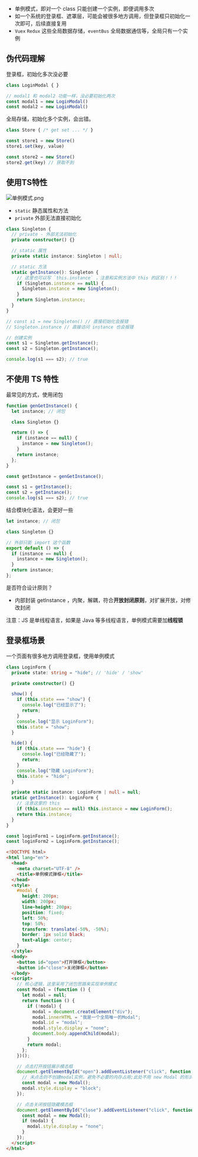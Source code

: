 - 单例模式，即对一个 class 只能创建一个实例，即便调用多次
- 如一个系统的登录框、遮罩层，可能会被很多地方调用，但登录框只初始化一次即可，后续直接复用
- `Vuex` `Redux` 这些全局数据存储，`eventBus` 全局数据通信等，全局只有一个实例

## 伪代码理解
登录框，初始化多次没必要
```javascript
class LoginModal { }

// modal1 和 modal2 功能一样，没必要初始化两次
const modal1 = new LoginModal()
const modal2 = new LoginModal()
```

全局存储，初始化多个实例，会出错。

```js
class Store { /* get set ... */ }

const store1 = new Store()
store1.set(key, value)

const store2 = new Store()
store2.get(key) // 获取不到
```


## 使用TS特性
![单例模式.png](https://cdn.nlark.com/yuque/0/2023/png/21596389/1674532660538-56eadfb0-9893-4786-9633-904b4e814063.png#averageHue=%23f3efef&clientId=uf07d9122-7310-4&from=drop&id=u90260a22&originHeight=544&originWidth=908&originalType=binary&ratio=1&rotation=0&showTitle=false&size=59098&status=done&style=none&taskId=u50fb962f-aff8-469c-8aca-ed0cd7f413c&title=)

- `static` 静态属性和方法
- `private` 外部无法直接初始化
```typescript
class Singleton {
  // private - 外部无法初始化
  private constructor() {}

  // static 属性
  private static instance: Singleton | null;

  // static 方法
  static getInstance(): Singleton {
    // 这里也可以写 `this.instance` ，注意和实例方法中 this 的区别！！！
    if (Singleton.instance == null) {
      Singleton.instance = new Singleton();
    }
    return Singleton.instance;
  }
}

// const s1 = new Singleton() // 直接初始化会报错
// Singleton.instance // 直接访问 instance 也会报错

// 创建实例
const s1 = Singleton.getInstance();
const s2 = Singleton.getInstance();

console.log(s1 === s2); // true
```


## 不使用 TS 特性
最常见的方式，使用闭包
```javascript
function genGetInstance() {
  let instance; // 闭包

  class Singleton {}

  return () => {
    if (instance == null) {
      instance = new Singleton();
    }
    return instance;
  };
}

const getInstance = genGetInstance();

const s1 = getInstance();
const s2 = getInstance();
console.log(s1 === s2); // true
```
结合模块化语法，会更好一些
```javascript
let instance; // 闭包

class Singleton {}

// 外部只能 import 这个函数
export default () => {
  if (instance == null) {
    instance = new Singleton();
  }
  return instance;
};

```
是否符合设计原则？

- 内部封装 getInstance ，内聚，解耦，符合**开放封闭原则**，对扩展开放，对修改封闭

注意：JS 是单线程语言，如果是 Java 等多线程语言，单例模式需要加**线程锁**

## 登录框场景
一个页面有很多地方调用登录框，使用单例模式
```typescript
class LoginForm {
  private state: string = "hide"; // 'hide' / 'show'

  private constructor() {}

  show() {
    if (this.state === "show") {
      console.log("已经显示了");
      return;
    }
    console.log("显示 LoginForm");
    this.state = "show";
  }

  hide() {
    if (this.state === "hide") {
      console.log("已经隐藏了");
      return;
    }
    console.log("隐藏 LoginForm");
    this.state = "hide";
  }

  private static instance: LoginForm | null = null;
  static getInstance(): LoginForm {
    // 注意这里的 this
    if (this.instance == null) this.instance = new LoginForm();
    return this.instance;
  }
}

const loginForm1 = LoginForm.getInstance();
const loginForm2 = LoginForm.getInstance();
```
```html
<!DOCTYPE html>
<html lang="en">
  <head>
    <meta charset="UTF-8" />
    <title>单例模式弹框</title>
  </head>
  <style>
    #modal {
      height: 200px;
      width: 200px;
      line-height: 200px;
      position: fixed;
      left: 50%;
      top: 50%;
      transform: translate(-50%, -50%);
      border: 1px solid black;
      text-align: center;
    }
  </style>
  <body>
    <button id="open">打开弹框</button>
    <button id="close">关闭弹框</button>
  </body>
  <script>
    // 核心逻辑，这里采用了闭包思路来实现单例模式
    const Modal = (function () {
      let modal = null;
      return function () {
        if (!modal) {
          modal = document.createElement("div");
          modal.innerHTML = "我是一个全局唯一的Modal";
          modal.id = "modal";
          modal.style.display = "none";
          document.body.appendChild(modal);
        }
        return modal;
      };
    })();

    // 点击打开按钮展示模态框
    document.getElementById("open").addEventListener("click", function () {
      // 未点击则不创建modal实例，避免不必要的内存占用;此处不用 new Modal 的形式调用也可以
      const modal = new Modal();
      modal.style.display = "block";
    });

    // 点击关闭按钮隐藏模态框
    document.getElementById("close").addEventListener("click", function () {
      const modal = new Modal();
      if (modal) {
        modal.style.display = "none";
      }
    });
  </script>
</html>
```
